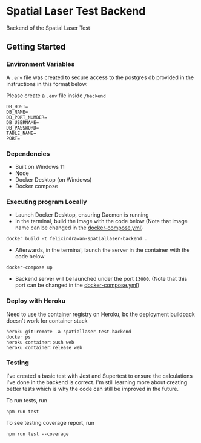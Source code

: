 # Spatial Laser Test Backend

Backend of the Spatial Laser Test

## Getting Started

### Environment Variables

A `.env` file was created to secure access to the postgres db provided in the instructions in this format below.

Please create a `.env` file inside `/backend`
```
DB_HOST=
DB_NAME=
DB_PORT_NUMBER=
DB_USERNAME=
DB_PASSWORD=
TABLE_NAME=
PORT=
```

### Dependencies

* Built on Windows 11
* Node
* Docker Desktop (on Windows)  
* Docker compose

### Executing program Locally
* Launch Docker Desktop, ensuring Daemon is running
* In the terminal, build the image with the code below (Note that image name can be changed in the [docker-compose.yml](./docker-compose.yml))
```
docker build -t felixindrawan-spatiallaser-backend .
```
* Afterwards, in the terminal, launch the server in the container with the code below 
```
docker-compose up
```
* Backend server will be launched under the port `13000`. (Note that this port can be changed in the [docker-compose.yml](./docker-compose.yml))

### Deploy with Heroku
Need to use the container registry on Heroku, bc the deployment buildpack doesn't work for container stack
```
heroku git:remote -a spatiallaser-test-backend
docker ps
heroku container:push web
heroku container:release web
```

### Testing
I've created a basic test with Jest and Supertest to ensure the calculations I've done in the backend is correct.
I'm still learning more about creating better tests which is why the code can still be improved in the future.

To run tests, run
```
npm run test
```

To see testing coverage report, run
```
npm run test --coverage
```
